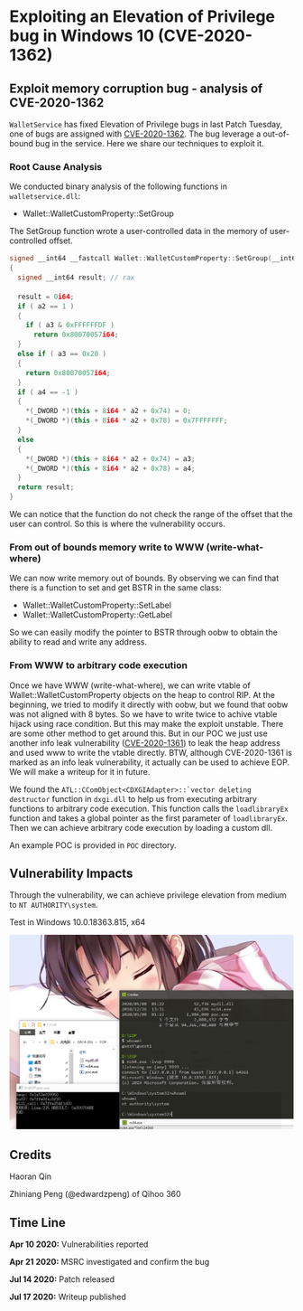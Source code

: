 # Exploiting an Elevation of Privilege bug in Windows 10 (CVE-2020-1362) 

## Exploit memory corruption bug - analysis of CVE-2020-1362

`WalletService` has fixed Elevation of Privilege bugs in last Patch Tuesday, one of bugs are assigned with [CVE-2020-1362](https://portal.msrc.microsoft.com/en-us/security-guidance/advisory/CVE-2020-1362). The bug leverage a out-of-bound bug in the service. Here we share our techniques to exploit it.

### Root Cause Analysis

We conducted binary analysis of the following functions in `walletservice.dll`:

- Wallet::WalletCustomProperty::SetGroup



The SetGroup function wrote a user-controlled data in the memory of user-controlled offset. 

```c++
signed __int64 __fastcall Wallet::WalletCustomProperty::SetGroup(__int64 this, int a2, int a3, int a4)
{
  signed __int64 result; // rax

  result = 0i64;
  if ( a2 == 1 )
  {
    if ( a3 & 0xFFFFFFDF )
      return 0x80070057i64;
  }
  else if ( a3 == 0x20 )
  {
    return 0x80070057i64;
  }
  if ( a4 == -1 )
  {
    *(_DWORD *)(this + 8i64 * a2 + 0x74) = 0;
    *(_DWORD *)(this + 8i64 * a2 + 0x78) = 0x7FFFFFFF;
  }
  else
  {
    *(_DWORD *)(this + 8i64 * a2 + 0x74) = a3;
    *(_DWORD *)(this + 8i64 * a2 + 0x78) = a4;
  }
  return result;
}
```

We can notice that the function do not check the range of the offset that the user can control. So this is where the vulnerability occurs.

### From out of bounds memory write to WWW (write-what-where)

We can now write memory out of bounds. By observing we can find that there is a function to set and get BSTR in the same class:

- Wallet::WalletCustomProperty::SetLabel
- Wallet::WalletCustomProperty::GetLabel

So we can easily modify the pointer to BSTR through oobw to obtain the ability to read and write any address. 

### From WWW to arbitrary code execution

Once we have WWW (write-what-where), we can write vtable of Wallet::WalletCustomProperty objects on the heap to control RIP. At the beginning, we tried to modify it directly with oobw, but we found that oobw was not aligned with 8 bytes. So we have to write twice to achive vtable hijack using race condition. But this may make the exploit unstable. There are some other method to get around this. But in our POC we just use another info leak vulnerability ([CVE-2020-1361](https://portal.msrc.microsoft.com/en-us/security-guidance/advisory/CVE-2020-1361)) to leak the heap address and used www to write the vtable directly. BTW, although CVE-2020-1361 is marked as an info leak vulnerability, it actually can be used to achieve EOP. We will make a writeup for it in future.

We found the ```ATL::CComObject<CDXGIAdapter>::`vector deleting destructor``` function in `dxgi.dll` to help us from executing arbitrary functions to arbitrary code execution. This function calls the `loadlibraryEx` function and takes a global pointer as the first parameter of `loadlibraryEx`. Then we can achieve arbitrary code execution by loading a custom dll.

An example POC is provided in `POC` directory.

## Vulnerability Impacts

Through the vulnerability, we can achieve privilege elevation from medium to `NT AUTHORITY\system`. 

Test in Windows 10.0.18363.815, x64

![Image text](./misc/1.png)

## Credits

Haoran Qin

Zhiniang Peng (@edwardzpeng) of Qihoo 360

## Time Line

**Apr 10 2020:** Vulnerabilities reported

**Apr 21 2020:** MSRC investigated and confirm the bug

**Jul 14 2020:** Patch released

**Jul 17 2020:** Writeup published

